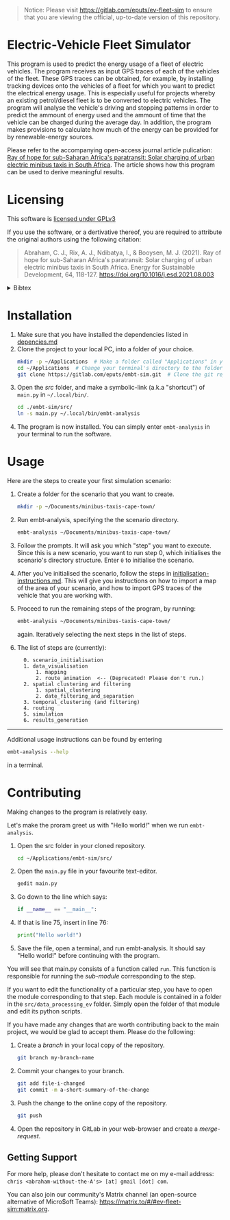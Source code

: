 > Notice: Please visit https://gitlab.com/eputs/ev-fleet-sim to ensure that you are viewing the official, up-to-date version of this repository.

Electric-Vehicle Fleet Simulator
================================

This program is used to predict the energy usage of a fleet of electric vehicles. The program receives as input GPS traces of each of the vehicles of the fleet. These GPS traces can be obtained, for example, by installing tracking devices onto the vehicles of a fleet for which you want to predict the electrical energy usage. This is especially useful for projects whereby an existing petrol/diesel fleet is to be converted to electric vehicles. The program will analyse the vehicle's driving and stopping patterns in order to predict the ammount of energy used and the ammount of time that the vehicle can be charged during the average day. In addition, the program makes provisions to calculate how much of the energy can be provided for by renewable-energy sources.

Please refer to the accompanying open-access journal article pulication: [Ray of hope for sub-Saharan Africa's paratransit: Solar charging of urban electric minibus taxis in South Africa](https://doi.org/10.1016/j.esd.2021.08.003). The article shows how this program can be used to derive meaningful results.

Licensing
=========

This software is [licensed under GPLv3](./LICENSE)

If you use the software, or a dertivative thereof, you are required to attribute the original authors using the following citation:

> Abraham, C. J., Rix, A. J., Ndibatya, I., & Booysen, M. J. (2021). Ray of hope for sub-Saharan Africa's paratransit: Solar charging of urban electric minibus taxis in South Africa. Energy for Sustainable Development, 64, 118-127. https://doi.org/10.1016/j.esd.2021.08.003

<details><summary>Bibtex</summary>

```
@article{abraham2021,
title = {Ray of hope for sub-Saharan Africa's paratransit: Solar charging of urban electric minibus taxis in South Africa},
journal = {Energy for Sustainable Development},
volume = {64},
pages = {118-127},
year = {2021},
issn = {0973-0826},
doi = {https://doi.org/10.1016/j.esd.2021.08.003},
url = {https://www.sciencedirect.com/science/article/pii/S0973082621000946},
author = {C.J. Abraham and A.J. Rix and I. Ndibatya and M.J. Booysen},
keywords = {Electric vehicle, Paratransit, Minibus taxi, Demand management, Renewable energy},
abstract = {Minibus taxi public transport is a seemingly chaotic phenomenon in the developing cities of the Global South with unique mobility and operational characteristics. Eventually this ubiquitous fleet of minibus taxis is expected to transition to electric vehicles, which will result in an additional energy burden on Africa's already fragile electrical grids. This paper examines the electrical energy demands of this possible evolution, and presents a generic simulation environment to assess the grid impact and charging opportunities. We used GPS tracking and spatio-temporal data to assess the energy requirements of nine electric minibus taxis as well as the informal and formal stops at which the taxis can recharge. Given the region's abundant sunshine, we modelled a grid-connected solar photovoltaic charging system to determine how effectively PV may be used to offset the additional burden on the electrical grid. The mean energy demand of the taxis was 213kWh/d, resulting in an average efficiency of 0.93kWh/km. The stopping time across taxis, a proxy for charging opportunity, ranged from 7.7 h/d to 10.6 h/d. The energy supplied per surface area of PV to offset the charging load of a taxi while stopping, ranged from 0.38 to 0.90kWh/m2 per day. Our simulator, which is publicly available, and the results will allow traffic planners and grid operators to assess and plan for looming electric vehicle roll-outs.}
}
```

</details>

Installation
============

1. Make sure that you have installed the dependencies listed in [depencies.md](./dependencies.md)
1. Clone the project to your local PC, into a folder of your choice. 
    ```sh
    mkdir -p ~/Applications  # Make a folder called "Applications" in your home directory.
    cd ~/Applications  # Change your terminal's directory to the folder you created.
    git clone https://gitlab.com/eputs/embt-sim.git  # Clone the git repository into the new folder.
    ```
2. Open the *src* folder, and make a symbolic-link (a.k.a "shortcut") of `main.py` in `~/.local/bin/`.
    ```sh
    cd ./embt-sim/src/
    ln -s main.py ~/.local/bin/embt-analysis
    ```
3. The program is now installed. You can simply enter `embt-analysis` in your terminal to run the software.

Usage
=====

Here are the steps to create your first simulation scenario:

1. Create a folder for the scenario that you want to create.
    ```sh
    mkdir -p ~/Documents/minibus-taxis-cape-town/
    ```
2. Run embt-analysis, specifying the the scenario directory.
    ```sh
    embt-analysis ~/Documents/minibus-taxis-cape-town/
    ```
3. Follow the prompts. It will ask you which "step" you want to execute. Since this is a new scenario, you want to run step 0, which initialises the scenario's directory structure. Enter `0` to initialise the scenario.

4. After you've initialised the scenario, follow the steps in [initialisation-instructions.md](./src/data_processing_ev/scenario_initialisation/initialisation-instructions.md). This will give you instructions on how to import a map of the area of your scenario, and how to import GPS traces of the vehicle that you are working with.

5. Proceed to run the remaining steps of the program, by running:
    ```sh
    embt-analysis ~/Documents/minibus-taxis-cape-town/
    ```
    again. Iteratively selecting the next steps in the list of steps.

6. The list of steps are (currently):
    ```
      0. scenario_initialisation
      1. data_visualisation
          1. mapping
          2. route_animation  <-- (Deprecated! Please don't run.)
      2. spatial clustering and filtering
          1. spatial_clustering
          2. date_filtering_and_separation
      3. temporal_clustering (and filtering)
      4. routing
      5. simulation
      6. results_generation
    ```
---

Additional usage instructions can be found by entering 
```sh 
embt-analysis --help
```
in a terminal.

Contributing
============

Making changes to the program is relatively easy. 

Let's make the proram greet us with "Hello world!" when we run `embt-analysis`.

1. Open the src folder in your cloned repository.
    ```sh
    cd ~/Applications/embt-sim/src/
    ```
2. Open the `main.py` file in your favourite text-editor.
    ```sh
    gedit main.py
    ```
3. Go down to the line which says:
    ```python
    if __name__ == "__main__":
    ```
4. If that is line 75, insert in line 76:
    ```python
    print("Hello world!")
    ```
5. Save the file, open a terminal, and run embt-analysis. It should say "Hello world!" before continuing with the program.

You will see that main.py consists of a function called `run`. This function is responsible for running the *sub-module* corresponding to the step.

If you want to edit the functionality of a particular step, you have to open the module corresponding to that step. Each module is contained in a folder in the `src/data_processing_ev` folder. Simply open the folder of that module and edit its python scripts.

If you have made any changes that are worth contributing back to the main project, we would be glad to accept them. Please do the following:

1. Create a *branch* in your local copy of the repository. 
    ```sh
    git branch my-branch-name
    ```

2. Commit your changes to your branch. 
    ```sh
    git add file-i-changed
    git commit -m a-short-summary-of-the-change
    ```

3. Push the change to the online copy of the repository.
    ```sh
    git push
    ```

4. Open the repository in GitLab in your web-browser and create a *merge-request*.


Getting Support
---------------

For more help, please don't hesitate to contact me on my e-mail address: `chris <abraham-without-the-A's> [at] gmail [dot] com`.

You can also join our community's Matrix channel (an open-source alternative of Micro$oft Teams): https://matrix.to/#/#ev-fleet-sim:matrix.org.
